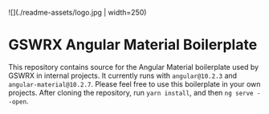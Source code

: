 ![](./readme-assets/logo.jpg | width=250)

# GSWRX Angular Material Boilerplate

This repository contains source for the Angular Material boilerplate used by GSWRX in internal projects. It currently runs with `angular@10.2.3` and `angular-material@10.2.7`. Please feel free to use this boilerplate in your own projects. After cloning the repository, run `yarn install`, and then `ng serve --open`.